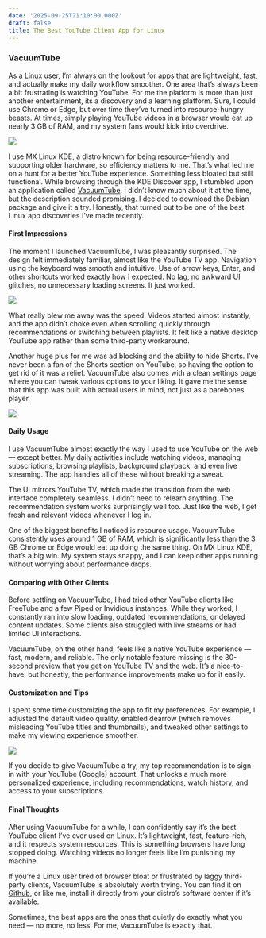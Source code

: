 ```yaml
---
date: '2025-09-25T21:10:00.000Z'
draft: false
title: The Best YouTube Client App for Linux
---
```


### VacuumTube

As a Linux user, I’m always on the lookout for apps that are lightweight, fast, and actually make my daily workflow smoother. One area that’s always been a bit frustrating is watching YouTube. For me the platform is more than just another entertainment, its a discovery and a learning platform. Sure, I could use Chrome or Edge, but over time they’ve turned into resource-hungry beasts. At times, simply playing YouTube videos in a browser would eat up nearly 3 GB of RAM, and my system fans would kick into overdrive.

![](/rocks.shy.VacuumTube.png)

I use MX Linux KDE, a distro known for being resource-friendly and supporting older hardware, so efficiency matters to me. That’s what led me on a hunt for a better YouTube experience. Something less bloated but still functional. While browsing through the KDE Discover app, I stumbled upon an application called [VacuumTube](https://github.com/shy1132/VacuumTube). I didn’t know much about it at the time, but the description sounded promising. I decided to download the Debian package and give it a try. Honestly, that turned out to be one of the best Linux app discoveries I’ve made recently.

#### First Impressions

The moment I launched VacuumTube, I was pleasantly surprised. The design felt immediately familiar, almost like the YouTube TV app. Navigation using the keyboard was smooth and intuitive. Use of arrow keys, Enter, and other shortcuts worked exactly how I expected. No lag, no awkward UI glitches, no unnecessary loading screens. It just worked.

![](/player1.png)

What really blew me away was the speed. Videos started almost instantly, and the app didn’t choke even when scrolling quickly through recommendations or switching between playlists. It felt like a native desktop YouTube app rather than some third-party workaround.

Another huge plus for me was ad blocking and the ability to hide Shorts. I’ve never been a fan of the Shorts section on YouTube, so having the option to get rid of it was a relief. VacuumTube also comes with a clean settings page where you can tweak various options to your liking. It gave me the sense that this app was built with actual users in mind, not just as a barebones player.

![](/settingspage.png)

#### Daily Usage

I use VacuumTube almost exactly the way I used to use YouTube on the web — except better. My daily activities include watching videos, managing subscriptions, browsing playlists, background playback, and even live streaming. The app handles all of these without breaking a sweat.

The UI mirrors YouTube TV, which made the transition from the web interface completely seamless. I didn’t need to relearn anything. The recommendation system works surprisingly well too. Just like the web, I get fresh and relevant videos whenever I log in.

One of the biggest benefits I noticed is resource usage. VacuumTube consistently uses around 1 GB of RAM, which is significantly less than the 3 GB Chrome or Edge would eat up doing the same thing. On MX Linux KDE, that’s a big win. My system stays snappy, and I can keep other apps running without worrying about performance drops.

#### Comparing with Other Clients

Before settling on VacuumTube, I had tried other YouTube clients like FreeTube and a few Piped or Invidious instances. While they worked, I constantly ran into slow loading, outdated recommendations, or delayed content updates. Some clients also struggled with live streams or had limited UI interactions.

VacuumTube, on the other hand, feels like a native YouTube experience — fast, modern, and reliable. The only notable feature missing is the 30-second preview that you get on YouTube TV and the web. It’s a nice-to-have, but honestly, the performance improvements make up for it easily.

#### Customization and Tips

I spent some time customizing the app to fit my preferences. For example, I adjusted the default video quality, enabled dearrow (which removes misleading YouTube titles and thumbnails), and tweaked other settings to make my viewing experience smoother.

![](/searchpage.png)

If you decide to give VacuumTube a try, my top recommendation is to sign in with your YouTube (Google) account. That unlocks a much more personalized experience, including recommendations, watch history, and access to your subscriptions.

#### Final Thoughts

After using VacuumTube for a while, I can confidently say it’s the best YouTube client I’ve ever used on Linux. It’s lightweight, fast, feature-rich, and it respects system resources. This is something browsers have long stopped doing. Watching videos no longer feels like I’m punishing my machine.

If you’re a Linux user tired of browser bloat or frustrated by laggy third-party clients, VacuumTube is absolutely worth trying. You can find it on[ Github](https://github.com/shy1132/VacuumTube), or like me, install it directly from your distro’s software center if it’s available.

Sometimes, the best apps are the ones that quietly do exactly what you need — no more, no less. For me, VacuumTube is exactly that.
